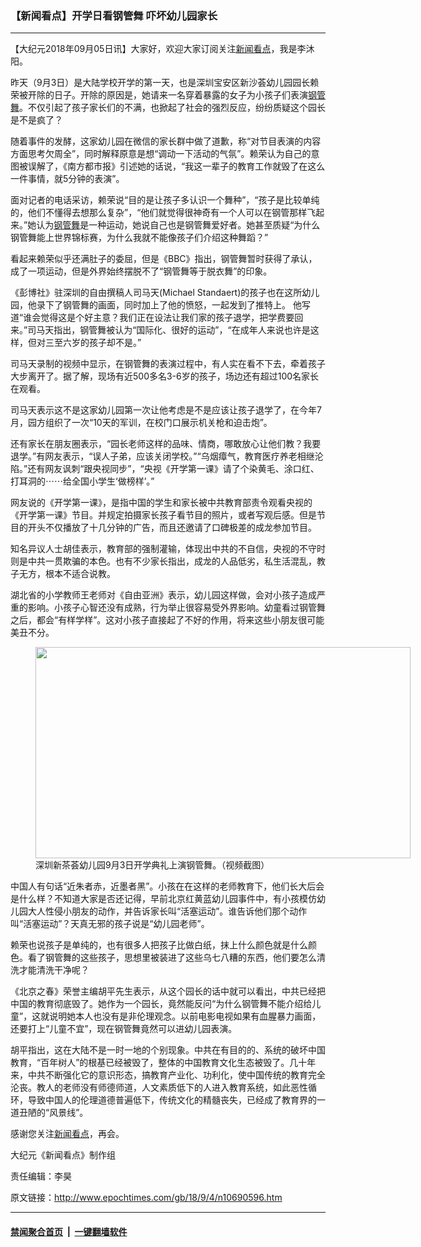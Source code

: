 ### 【新闻看点】开学日看钢管舞 吓坏幼儿园家长
------------------------

<p>【大纪元2018年09月05日讯】大家好，欢迎大家订阅关注<a href="http://www.epochtimes.com/gb/tag/%E6%96%B0%E9%97%BB%E7%9C%8B%E7%82%B9.html">新闻看点</a>，我是李沐阳。</p>
<p>昨天（9月3日）是大陆学校开学的第一天，也是深圳宝安区新沙荟幼儿园园长赖荣被开除的日子。开除的原因是，她请来一名穿着暴露的女子为小孩子们表演<a href="http://www.epochtimes.com/gb/tag/%E9%92%A2%E7%AE%A1%E8%88%9E.html">钢管舞</a>。不仅引起了孩子家长们的不满，也掀起了社会的强烈反应，纷纷质疑这个园长是不是疯了？</p>
<p>随着事件的发酵，这家幼儿园在微信的家长群中做了道歉，称“对节目表演的内容方面思考欠周全”，同时解释原意是想“调动一下活动的气氛”。赖荣认为自己的意图被误解了，《南方都市报》引述她的话说，“我这一辈子的教育工作就毁了在这么一件事情，就5分钟的表演”。</p>
<p>面对记者的电话采访，赖荣说“目的是让孩子多认识一个舞种”，“孩子是比较单纯的，他们不懂得去想那么复杂”，“他们就觉得很神奇有一个人可以在钢管那样飞起来。”她认为<a href="http://www.epochtimes.com/gb/tag/%E9%92%A2%E7%AE%A1%E8%88%9E.html">钢管舞</a>是一种运动，她说自己也是钢管舞爱好者。她甚至质疑“为什么钢管舞能上世界锦标赛，为什么我就不能像孩子们介绍这种舞蹈？”</p>
<p>看起来赖荣似乎还满肚子的委屈，但是《BBC》指出，钢管舞暂时获得了承认，成了一项运动，但是外界始终摆脱不了“钢管舞等于脱衣舞”的印象。</p>
<p>《彭博社》驻深圳的自由撰稿人司马天(Michael Standaert)的孩子也在这所幼儿园，他录下了钢管舞的画面，同时加上了他的愤怒，一起发到了推特上。 他写道“谁会觉得这是个好主意？我们正在设法让我们家的孩子退学，把学费要回来。”司马天指出，钢管舞被认为“国际化、很好的运动”，“在成年人来说也许是这样，但对三至六岁的孩子却不是。”</p>
<p>司马天录制的视频中显示，在钢管舞的表演过程中，有人实在看不下去，牵着孩子大步离开了。据了解，现场有近500多名3-6岁的孩子，场边还有超过100名家长在观看。</p>
<p>司马天表示这不是这家幼儿园第一次让他考虑是不是应该让孩子退学了，在今年7月，园方组织了一次“10天的军训，在校门口展示机关枪和迫击炮”。</p>
<p>还有家长在朋友圈表示，“园长老师这样的品味、情商，哪敢放心让他们教？我要退学。”有网友表示，“误人子弟，应该关闭学校。”“乌烟瘴气，教育医疗养老相继沦陷。”还有网友讽刺“跟央视同步”，“央视《开学第一课》请了个染黄毛、涂口红、打耳洞的⋯⋯给全国小学生‘做榜样’。”</p>
<p>网友说的《开学第一课》，是指中国的学生和家长被中共教育部责令观看央视的《开学第一课》节目。并规定拍摄家长孩子看节目的照片，或者写观后感。但是节目的开头不仅播放了十几分钟的广告，而且还邀请了口碑极差的成龙参加节目。</p>
<p>知名异议人士胡佳表示，教育部的强制灌输，体现出中共的不自信，央视的不守时则是中共一贯欺骗的本色。也有不少家长指出，成龙的人品低劣，私生活混乱，教子无方，根本不适合说教。</p>
<p>湖北省的小学教师王老师对《自由亚洲》表示，幼儿园这样做，会对小孩子造成严重的影响。小孩子心智还没有成熟，行为举止很容易受外界影响。幼童看过钢管舞之后，都会“有样学样”。这对小孩子直接起了不好的作用，将来这些小朋友很可能美丑不分。</p>
<figure id="attachment_10690645" style="width: 600px" class="wp-caption aligncenter"><a href="http://i.epochtimes.com/assets/uploads/2018/09/103283769_84c5f396-df23-4354-b93d-bc3a5bd1f0e5.jpg"><img class="wp-image-10690645 size-large" src="http://i.epochtimes.com/assets/uploads/2018/09/103283769_84c5f396-df23-4354-b93d-bc3a5bd1f0e5-600x338.jpg" alt="" width="600" height="338" /></a><figcaption class="wp-caption-text">深圳新茶荟幼儿园9月3日开学典礼上演钢管舞。（视频截图）</figcaption></figure>
<p>中国人有句话“近朱者赤，近墨者黑”。小孩在在这样的老师教育下，他们长大后会是什么样？不知道大家是否还记得，早前北京红黄蓝幼儿园事件中，有小孩模仿幼儿园大人性侵小朋友的动作，并告诉家长叫“活塞运动”。谁告诉他们那个动作叫“活塞运动”？天真无邪的孩子说是“幼儿园老师”。</p>
<p>赖荣也说孩子是单纯的，也有很多人把孩子比做白纸，抹上什么颜色就是什么颜色。看了钢管舞的这些孩子，思想里被装进了这些乌七八糟的东西，他们要怎么清洗才能清洗干净呢？</p>
<p>《北京之春》荣誉主编胡平先生表示，从这个园长的话中就可以看出，中共已经把中国的教育彻底毁了。她作为一个园长，竟然能反问“为什么钢管舞不能介绍给儿童”，这就说明她本人也没有是非伦理观念。以前电影电视如果有血腥暴力画面，还要打上“儿童不宜”，现在钢管舞竟然可以进幼儿园表演。</p>
<p>胡平指出，这在大陆不是一时一地的个别现象。中共在有目的的、系统的破坏中国教育，“百年树人”的根基已经被毁了，整体的中国教育文化生态被毁了。几十年来，中共不断强化它的意识形态，搞教育产业化、功利化，使中国传统的教育完全沦丧。教人的老师没有师德师道，人文素质低下的人进入教育系统，如此恶性循环，导致中国人的伦理道德普遍低下，传统文化的精髓丧失，已经成了教育界的一道丑陋的“风景线”。</p>
<p>感谢您关注<a href="http://www.epochtimes.com/gb/tag/%E6%96%B0%E9%97%BB%E7%9C%8B%E7%82%B9.html">新闻看点</a>，再会。</p>
<p>大纪元《新闻看点》制作组</p>
<p>责任编辑：李昊</p>

原文链接：http://www.epochtimes.com/gb/18/9/4/n10690596.htm


------------------------
#### [禁闻聚合首页](https://github.com/gfw-breaker/banned-news/blob/master/README.md) &nbsp;|&nbsp;  [一键翻墙软件](https://github.com/gfw-breaker/nogfw/blob/master/README.md)
